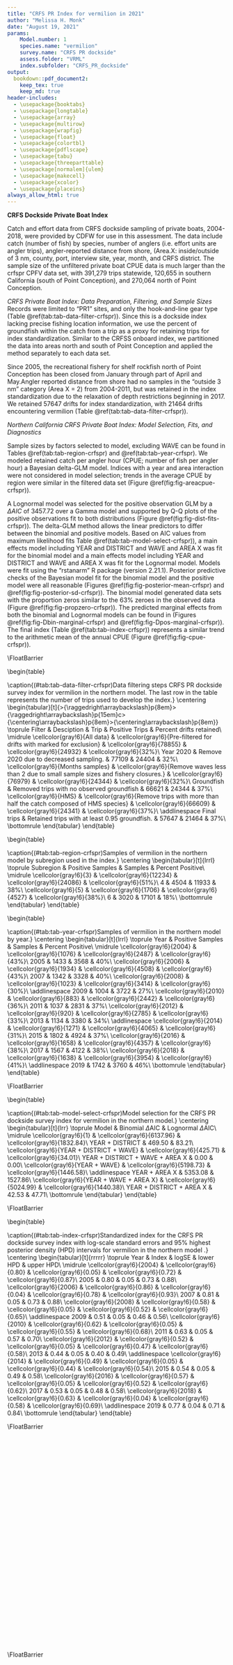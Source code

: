 ```yaml
---
title: "CRFS PR Index for vermilion in 2021"
author: "Melissa H. Monk"
date: "August 19, 2021"
params:
    Model.number: 1
    species.name: "vermilion"
    survey.name: "CRFS PR dockside"
    assess.folder: "VRML"
    index.subfolder: "CRFS_PR_dockside"
output:
  bookdown::pdf_document2: 
    keep_tex: true
    keep_md: true
header-includes:
  - \usepackage{booktabs}
  - \usepackage{longtable}
  - \usepackage{array}
  - \usepackage{multirow}
  - \usepackage{wrapfig}
  - \usepackage{float}
  - \usepackage{colortbl}
  - \usepackage{pdflscape}
  - \usepackage{tabu}
  - \usepackage{threeparttable}
  - \usepackage[normalem]{ulem}
  - \usepackage{makecell}
  - \usepackage{xcolor}
  - \usepackage{placeins}
always_allow_html: true
---
```










**CRFS Dockside Private Boat Index**

Catch and effort data from CRFS dockside sampling of private boats, 2004-2018, 
were provided by CDFW for use in this assessment. The data include catch (number 
of fish) by species, number of anglers (i.e. effort units are angler trips), 
angler-reported distance from shore, (Area.X: inside/outside of 3 nm, county, port, 
interview site, year, month, and CRFS district. The sample size of the 
unfiltered private boat CPUE data is much larger than the crfspr CPFV data set, 
with 391,279 trips statewide, 120,655 in southern California (south 
of Point Conception), and 270,064 north of Point Conception. 

*CRFS Private Boat Index: Data Preparation, Filtering, and Sample Sizes*
Records were limited to “PR1” sites, and only the hook-and-line gear type 
(Table \@ref(tab:tab-data-filter-crfspr)). 
Since this is a dockside index lacking precise fishing location information, we 
use the percent of groundfish within the catch from a trip as a proxy for retaining 
trips for index standardization. Similar to the CRFSS onboard index, we partitioned the 
data into areas north and south of Point Conception and applied the method 
separately to each data set.

Since 2005, the recreational fishery for shelf rockfish north of Point Conception 
has been closed from January through part of April and May.Angler reported distance 
from shore had no samples in the “outside 3 nm” category (Area X = 2) 
from 2004-2011, but was retained in the index standardization due to the relaxation 
of depth restrictions beginning in 2017. We retained 57647 drifts for 
index standardization, with 21464 drifts encountering vermilion 
(Table \@ref(tab:tab-data-filter-crfspr)).  


*Northern California CRFS Private Boat Index: Model Selection, Fits, and Diagnostics*

Sample sizes by factors selected to model, excluding WAVE can be found in Tables 
\@ref(tab:tab-region-crfspr) and \@ref(tab:tab-year-crfspr).
We modeled retained catch per angler hour (CPUE; number of fish per angler hour) 
a Bayesian delta-GLM model.  Indices with a year and area interaction were not 
considered in model selection; trends in the average CPUE by region were similar 
in the filtered data set (Figure \@ref(fig:fig-areacpue-crfspr)). 

A Lognormal model  was 
selected for the positive observation GLM by 
a $\Delta AIC$ of 3457.72 over a Gamma model and supported by Q-Q plots of the positive observations fit to both distributions (Figure \@ref(fig:fig-dist-fits-crfspr)). The delta-GLM
method allows the linear predictors to differ between the binomial and positive models.
Based on AIC values from maximum likelihood fits Table \@ref(tab:tab-model-select-crfspr)), 
a main effects model including 
YEAR and DISTRICT and WAVE and AREA X 
was fit for the binomial model and a main 
effects model including 
YEAR and DISTRICT and WAVE and AREA X 
was fit for the  Lognormal model.
Models were fit using the “rstanarm” R package (version 2.21.1). Posterior predictive 
checks of the Bayesian model fit for the binomial model and the positive model 
were all reasonable (Figures \@ref(fig:fig-posterior-mean-crfspr)  and 
 \@ref(fig:fig-posterior-sd-crfspr)). The binomial model generated data sets with the 
 proportion zeros similar to the 63%  zeroes in the observed data 
(Figure \@ref(fig:fig-propzero-crfspr)). The predicted marginal effects from 
both the binomial and Lognormal models can be found in (Figures \@ref(fig:fig-Dbin-marginal-crfspr) and \@ref(fig:fig-Dpos-marginal-crfspr)). The 
final index (Table \@ref(tab:tab-index-crfspr)) 
represents a similar trend to the arithmetic mean of the annual CPUE (Figure \@ref(fig:fig-cpue-crfspr)).


 \FloatBarrier


 
<!-- ******************************* TABLES ******************************** -->


 
\begin{table}

\caption{(\#tab:tab-data-filter-crfspr)Data filtering steps CRFS PR dockside survey index for vermilion in the northern model. The last row in the table represents the number of trips used 
      to develop the index.}
\centering
\begin{tabular}[t]{>{\raggedright\arraybackslash}p{8em}>{\raggedright\arraybackslash}p{15em}c>{\centering\arraybackslash}p{8em}>{\centering\arraybackslash}p{8em}}
\toprule
Filter & Desciption & Trip & Positive Trips & Percent drifts retained\\
\midrule
\cellcolor{gray!6}{All data} & \cellcolor{gray!6}{Pre-filtered for drifts with marked for exclusion} & \cellcolor{gray!6}{78855} & \cellcolor{gray!6}{24932} & \cellcolor{gray!6}{32\%}\\
Year 2020 & Remove 2020 due to decreased sampling. & 77109 & 24404 & 32\%\\
\cellcolor{gray!6}{Months samples} & \cellcolor{gray!6}{Remove waves less than 2 due to small sample sizes and fishery closures.} & \cellcolor{gray!6}{76979} & \cellcolor{gray!6}{24344} & \cellcolor{gray!6}{32\%}\\
Groundfish & Removed trips with no observed groundfish & 66621 & 24344 & 37\%\\
\cellcolor{gray!6}{HMS} & \cellcolor{gray!6}{Remove trips with more than half the catch composed of HMS species} & \cellcolor{gray!6}{66609} & \cellcolor{gray!6}{24341} & \cellcolor{gray!6}{37\%}\\
\addlinespace
Final trips & Retained trips with at least 0.95 groundfish. & 57647 & 21464 & 37\%\\
\bottomrule
\end{tabular}
\end{table}



\begin{table}

\caption{(\#tab:tab-region-crfspr)Samples of vermilion in the northern model by subregion used in the index.}
\centering
\begin{tabular}[t]{lrrl}
\toprule
Subregion & Positive Samples & Samples & Percent Positive\\
\midrule
\cellcolor{gray!6}{3} & \cellcolor{gray!6}{12234} & \cellcolor{gray!6}{24086} & \cellcolor{gray!6}{51\%}\\
4 & 4504 & 11933 & 38\%\\
\cellcolor{gray!6}{5} & \cellcolor{gray!6}{1706} & \cellcolor{gray!6}{4527} & \cellcolor{gray!6}{38\%}\\
6 & 3020 & 17101 & 18\%\\
\bottomrule
\end{tabular}
\end{table}



\begin{table}

\caption{(\#tab:tab-year-crfspr)Samples of vermilion in the northern model by year.}
\centering
\begin{tabular}[t]{lrrl}
\toprule
Year & Positive Samples & Samples & Percent Positive\\
\midrule
\cellcolor{gray!6}{2004} & \cellcolor{gray!6}{1076} & \cellcolor{gray!6}{2487} & \cellcolor{gray!6}{43\%}\\
2005 & 1433 & 3568 & 40\%\\
\cellcolor{gray!6}{2006} & \cellcolor{gray!6}{1934} & \cellcolor{gray!6}{4508} & \cellcolor{gray!6}{43\%}\\
2007 & 1342 & 3328 & 40\%\\
\cellcolor{gray!6}{2008} & \cellcolor{gray!6}{1023} & \cellcolor{gray!6}{3414} & \cellcolor{gray!6}{30\%}\\
\addlinespace
2009 & 1004 & 3722 & 27\%\\
\cellcolor{gray!6}{2010} & \cellcolor{gray!6}{883} & \cellcolor{gray!6}{2442} & \cellcolor{gray!6}{36\%}\\
2011 & 1037 & 2831 & 37\%\\
\cellcolor{gray!6}{2012} & \cellcolor{gray!6}{920} & \cellcolor{gray!6}{2785} & \cellcolor{gray!6}{33\%}\\
2013 & 1134 & 3380 & 34\%\\
\addlinespace
\cellcolor{gray!6}{2014} & \cellcolor{gray!6}{1271} & \cellcolor{gray!6}{4065} & \cellcolor{gray!6}{31\%}\\
2015 & 1802 & 4924 & 37\%\\
\cellcolor{gray!6}{2016} & \cellcolor{gray!6}{1658} & \cellcolor{gray!6}{4357} & \cellcolor{gray!6}{38\%}\\
2017 & 1567 & 4122 & 38\%\\
\cellcolor{gray!6}{2018} & \cellcolor{gray!6}{1638} & \cellcolor{gray!6}{3954} & \cellcolor{gray!6}{41\%}\\
\addlinespace
2019 & 1742 & 3760 & 46\%\\
\bottomrule
\end{tabular}
\end{table}



\FloatBarrier

\begin{table}

\caption{(\#tab:tab-model-select-crfspr)Model selection for the CRFS PR dockside survey index for vermilion in the northern model.}
\centering
\begin{tabular}[t]{lrr}
\toprule
Model & Binomial $\Delta$AIC & Lognormal $\Delta$AIC\\
\midrule
\cellcolor{gray!6}{1} & \cellcolor{gray!6}{6137.96} & \cellcolor{gray!6}{1832.84}\\
YEAR + DISTRICT & 469.50 & 83.21\\
\cellcolor{gray!6}{YEAR + DISTRICT + WAVE} & \cellcolor{gray!6}{425.71} & \cellcolor{gray!6}{34.01}\\
YEAR + DISTRICT + WAVE + AREA X & 0.00 & 0.00\\
\cellcolor{gray!6}{YEAR + WAVE} & \cellcolor{gray!6}{5198.73} & \cellcolor{gray!6}{1446.58}\\
\addlinespace
YEAR + AREA X & 5353.08 & 1527.86\\
\cellcolor{gray!6}{YEAR + WAVE + AREA X} & \cellcolor{gray!6}{5024.99} & \cellcolor{gray!6}{1440.38}\\
YEAR + DISTRICT + AREA X & 42.53 & 47.71\\
\bottomrule
\end{tabular}
\end{table}



\FloatBarrier

\begin{table}

\caption{(\#tab:tab-index-crfspr)Standardized index for the CRFS PR dockside survey index with log-scale standard errors and 95\% highest
       posterior density (HPD) intervals for vermilion in the northern model .}
\centering
\begin{tabular}[t]{rrrrr}
\toprule
Year & Index & logSE & lower HPD & upper HPD\\
\midrule
\cellcolor{gray!6}{2004} & \cellcolor{gray!6}{0.80} & \cellcolor{gray!6}{0.05} & \cellcolor{gray!6}{0.72} & \cellcolor{gray!6}{0.87}\\
2005 & 0.80 & 0.05 & 0.73 & 0.88\\
\cellcolor{gray!6}{2006} & \cellcolor{gray!6}{0.86} & \cellcolor{gray!6}{0.04} & \cellcolor{gray!6}{0.78} & \cellcolor{gray!6}{0.93}\\
2007 & 0.81 & 0.05 & 0.73 & 0.88\\
\cellcolor{gray!6}{2008} & \cellcolor{gray!6}{0.58} & \cellcolor{gray!6}{0.05} & \cellcolor{gray!6}{0.52} & \cellcolor{gray!6}{0.65}\\
\addlinespace
2009 & 0.51 & 0.05 & 0.46 & 0.56\\
\cellcolor{gray!6}{2010} & \cellcolor{gray!6}{0.62} & \cellcolor{gray!6}{0.05} & \cellcolor{gray!6}{0.55} & \cellcolor{gray!6}{0.68}\\
2011 & 0.63 & 0.05 & 0.57 & 0.70\\
\cellcolor{gray!6}{2012} & \cellcolor{gray!6}{0.52} & \cellcolor{gray!6}{0.05} & \cellcolor{gray!6}{0.47} & \cellcolor{gray!6}{0.58}\\
2013 & 0.44 & 0.05 & 0.40 & 0.49\\
\addlinespace
\cellcolor{gray!6}{2014} & \cellcolor{gray!6}{0.49} & \cellcolor{gray!6}{0.05} & \cellcolor{gray!6}{0.44} & \cellcolor{gray!6}{0.54}\\
2015 & 0.54 & 0.05 & 0.49 & 0.58\\
\cellcolor{gray!6}{2016} & \cellcolor{gray!6}{0.57} & \cellcolor{gray!6}{0.05} & \cellcolor{gray!6}{0.52} & \cellcolor{gray!6}{0.62}\\
2017 & 0.53 & 0.05 & 0.48 & 0.58\\
\cellcolor{gray!6}{2018} & \cellcolor{gray!6}{0.63} & \cellcolor{gray!6}{0.04} & \cellcolor{gray!6}{0.58} & \cellcolor{gray!6}{0.69}\\
\addlinespace
2019 & 0.77 & 0.04 & 0.71 & 0.84\\
\bottomrule
\end{tabular}
\end{table}



\FloatBarrier



<!-- ****************************** FIGURES ******************************** --> 

![(\#fig:fig-dist-fits-crfspr)Q-Q plot (top) of the positive observations lognormal gamma distributions and fitted values vs residuals for the Lognormal model (bottom).](C:/Stock_Assessments/VRML_Assessment_2021/GitHub/Vermilion_2021/doc/indices/vermilion_CRFS_PR_dockside_writeup_NCA_files/figure-latex/fig-dist-fits-crfspr-1.pdf) 


![(\#fig:fig-areacpue-crfspr)Arithmetic mean of CPUE by region for  vermilion from the filtered data.](C:/Stock_Assessments/VRML_Assessment_2021/GitHub/Vermilion_2021/doc/indices/vermilion_CRFS_PR_dockside_writeup_NCA_files/figure-latex/fig-areacpue-crfspr-1.pdf) 

![(\#fig:fig-posterior-mean-crfspr)Posterior predictive draws of the mean (x-axis) by year in replicate data sets generated by the delta model with a vertical line representing the observed mean in the data.](C:/Stock_Assessments/VRML_Assessment_2021/GitHub/Vermilion_2021/doc/indices/vermilion_CRFS_PR_dockside_writeup_NCA_files/figure-latex/fig-posterior-mean-crfspr-1.pdf) 

\FloatBarrier

![(\#fig:fig-posterior-sd-crfspr)Posterior predictive draws of the standard deviation by year (x-axis) in replicate data sets generated by the delta model with a vertical line representing the observed standard deviation in the data.](C:/Stock_Assessments/VRML_Assessment_2021/GitHub/Vermilion_2021/doc/indices/vermilion_CRFS_PR_dockside_writeup_NCA_files/figure-latex/fig-posterior-sd-crfspr-1.pdf) 

![(\#fig:fig-propzero-crfspr)Posterior predictive distribution of the proportion of zero observations (x-axis) in replicate data sets generated by the delta model with a vertical line representing the observed average proportion of zeros in the data.](C:/Stock_Assessments/VRML_Assessment_2021/GitHub/Vermilion_2021/doc/indices/vermilion_CRFS_PR_dockside_writeup_NCA_files/figure-latex/fig-propzero-crfspr-1.pdf) 



![(\#fig:fig-Dbin-marginal-crfspr)Binomial marginal effects from the final model](C:/Stock_Assessments/VRML_Assessment_2021/GitHub/Vermilion_2021/doc/indices/vermilion_CRFS_PR_dockside_writeup_NCA_files/figure-latex/fig-Dbin-marginal-crfspr-1.pdf) 


![(\#fig:fig-Dpos-marginal-crfspr)Positive model marginal effects from the final model.](C:/Stock_Assessments/VRML_Assessment_2021/GitHub/Vermilion_2021/doc/indices/vermilion_CRFS_PR_dockside_writeup_NCA_files/figure-latex/fig-Dpos-marginal-crfspr-1.pdf) 


![(\#fig:fig-cpue-crfspr)Standardized index and arithmetic mean of the CPUE from the filtered data. Each timeseries is scaled to its respective means.](C:/Stock_Assessments/VRML_Assessment_2021/GitHub/Vermilion_2021/doc/indices/vermilion_CRFS_PR_dockside_writeup_NCA_files/figure-latex/fig-cpue-crfspr-1.pdf) 

